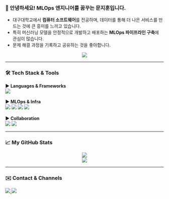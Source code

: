 ### 👋 안녕하세요! MLOps 엔지니어를 꿈꾸는 문지훈입니다.

- 대구대학교에서 **컴퓨터 소프트웨어**를 전공하며, 데이터를 통해 더 나은 서비스를 만드는 것에 큰 흥미를 느끼고 있습니다.
- 특히 머신러닝 모델을 안정적으로 개발하고 배포하는 **MLOps 파이프라인 구축**에 관심이 많습니다.
- 문제 해결 과정을 기록하고 공유하는 것을 좋아합니다.

<p align="center">
  <img src="https://hits.seeyoufarm.com/api/count/incr/badge.svg?url=https%3A%2F%2Fgithub.com%2Fjihun-moon&count_bg=%2379C83D&title_bg=%23555555&icon=&icon_color=%23E7E7E7&title=PROFILE+VIEWS&edge_flat=false"/>
</p>

---

### 🛠️ Tech Stack & Tools

<p align="left">
  <b>▶ Languages & Frameworks</b><br/>
  <img src="https://img.shields.io/badge/Python-3776AB?style=for-the-badge&logo=Python&logoColor=white"/>
  <br/><br/>
  <b>▶ MLOps & Infra</b><br/>
  <img src="https://img.shields.io/badge/Docker-2496ED?style=for-the-badge&logo=Docker&logoColor=white"/>
  <img src="https://img.shields.io/badge/Kubernetes-326CE5?style=for-the-badge&logo=Kubernetes&logoColor=white"/>
  <img src="https://img.shields.io/badge/Amazon_AWS-232F3E?style=for-the-badge&logo=Amazon-AWS&logoColor=white"/>
  <img src="https://img.shields.io/badge/GitHub_Actions-2088FF?style=for-the-badge&logo=GitHub-Actions&logoColor=white"/>
  <br/><br/>
  <b>▶ Collaboration</b><br/>
  <img src="https://img.shields.io/badge/Notion-000000?style=for-the-badge&logo=notion&logoColor=white"/>
  <img src="https://img.shields.io/badge/Slack-4A154B?style=for-the-badge&logo=slack&logoColor=white"/>
</p>

---

### 📈 My GitHub Stats

<p align="center">
  <img src="https://github-readme-stats.vercel.app/api?username=jihun-moon&show_icons=true&theme=radical&rank_icon=github" />
  <br/>
  <img src="https://github-readme-stats.vercel.app/api/top-langs/?username=jihun-moon&layout=compact&theme=radical" />
</p>

---

### ✉️ Contact & Channels

<p align="left">
  <a href="mailto:jihun0948@naver.com">
    <img src="https://img.shields.io/badge/Email-03C75A?style=for-the-badge&logo=naver&logoColor=white"/>
  </a>
  <a href="https://www.notion.so/26d72d9f979f8097a1c1d6585ec7feec">
    <img src="https://img.shields.io/badge/Portfolio-FFFFFF?style=for-the-badge&logo=Notion&logoColor=black"/>
  </a>
  </p>
